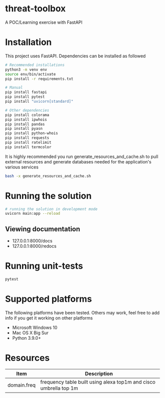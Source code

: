 # threat-toolbox
A POC/Learning exercise with FastAPI

# Installation
This project uses FastAPI. Dependencies can be installed as followed

```sh
# Recommended installations
python3 -m venv env
source env/bin/activate
pip install -r requirements.txt
```

```sh
# Manual
pip install fastapi
pip install pytest
pip install "uvicorn[standard]"
```

```sh
# Other dependencies
pip install colorama
pip install ipwhois
pip install pandas
pip install pyasn
pip install python-whois
pip install requests
pip install ratelimit
pip install termcolor
```

It is highly recommended you run generate_resources_and_cache.sh to pull external resources and generate databases needed for the application's various services
```sh
bash -x generate_resources_and_cache.sh
```

# Running the solution
```sh
# running the solution in development mode
uvicorn main:app --reload
```

## Viewing documentation
* 127.0.0.1:8000/docs
* 127.0.0.1:8000/redocs

# Running unit-tests
```sh
pytest
```

# Supported platforms
The following platforms have been tested. Others may work, feel free to add info if you get it working on other platforms
* Microsoft Windows 10
* Mac OS X Big Sur
* Python 3.9.0+

# Resources
|Item|Description|
|---|---|
| domain.freq | frequency table built using alexa top1m and cisco umbrella top 1m |
